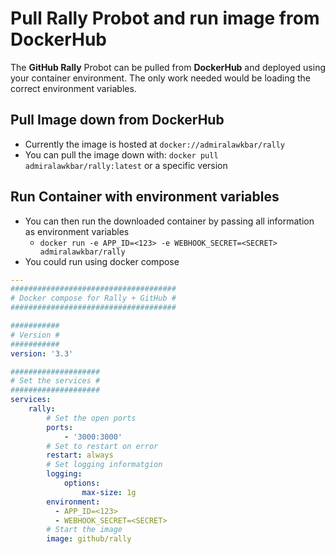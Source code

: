 # Pull Rally Probot and run image from DockerHub
The **GitHub Rally** Probot can be pulled from **DockerHub** and deployed using your container environment.
The only work needed would be loading the correct environment variables.

## Pull Image down from DockerHub
- Currently the image is hosted at `docker://admiralawkbar/rally`
- You can pull the image down with: `docker pull admiralawkbar/rally:latest` or a specific version

## Run Container with environment variables
- You can then run the downloaded container by passing all information as environment variables
  - `docker run -e APP_ID=<123> -e WEBHOOK_SECRET=<SECRET> admiralawkbar/rally`
- You could run using docker compose
```yml
---
#####################################
# Docker compose for Rally + GitHub #
#####################################

###########
# Version #
###########
version: '3.3'

####################
# Set the services #
####################
services:
    rally:
        # Set the open ports
        ports:
            - '3000:3000'
        # Set to restart on error
        restart: always
        # Set logging informatgion
        logging:
            options:
                max-size: 1g
        environment:
          - APP_ID=<123>
          - WEBHOOK_SECRET=<SECRET>
        # Start the image
        image: github/rally
```

